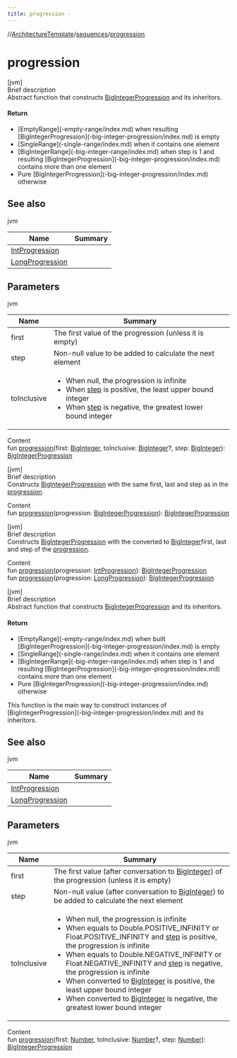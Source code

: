 ```yaml
---
title: progression -
---
```

//[ArchitectureTemplate](../index.md)/[sequences](index.md)/[progression](progression.md)



# progression  
[jvm]  
Brief description  
Abstract function that constructs [BigIntegerProgression](-big-integer-progression/index.md) and its inheritors.  
  


#### Return  
<ul><li>[EmptyRange](-empty-range/index.md) when resulting [BigIntegerProgression](-big-integer-progression/index.md) is empty</li><li>[SingleRange](-single-range/index.md) when it contains one element</li><li>[BigIntegerRange](-big-integer-range/index.md) when step is 1 and resulting [BigIntegerProgression](-big-integer-progression/index.md) contains more than one element</li><li>Pure [BigIntegerProgression](-big-integer-progression/index.md) otherwise</li></ul>  
  


## See also  
  
jvm  
  
|  Name|  Summary| 
|---|---|
| [IntProgression](https://kotlinlang.org/api/latest/jvm/stdlib/kotlin.ranges/-int-progression/index.html)| 
| [LongProgression](https://kotlinlang.org/api/latest/jvm/stdlib/kotlin.ranges/-long-progression/index.html)| 
  


## Parameters  
  
jvm  
  
|  Name|  Summary| 
|---|---|
| first| The first value of the progression (unless it is empty)
| step| Non-null value to be added to calculate the next element
| toInclusive| <ul><li>When null, the progression is infinite</li><li>When [step]() is positive, the least upper bound integer</li><li>When [step]() is negative, the greatest lower bound integer</li></ul>
  
  
Content  
fun [progression](progression.md)(first: [BigInteger](https://docs.oracle.com/javase/8/docs/api/java/math/BigInteger.html), toInclusive: [BigInteger](https://docs.oracle.com/javase/8/docs/api/java/math/BigInteger.html)?, step: [BigInteger](https://docs.oracle.com/javase/8/docs/api/java/math/BigInteger.html)): [BigIntegerProgression](-big-integer-progression/index.md)  


[jvm]  
Brief description  
Constructs [BigIntegerProgression](-big-integer-progression/index.md) with the same first, last and step as in the [progression]().  
  
  
Content  
fun [progression](progression.md)(progression: [BigIntegerProgression](-big-integer-progression/index.md)): [BigIntegerProgression](-big-integer-progression/index.md)  


[jvm]  
Brief description  
Constructs [BigIntegerProgression](-big-integer-progression/index.md) with the converted to [BigInteger](https://docs.oracle.com/javase/8/docs/api/java/math/BigInteger.html)first, last and step of the [progression]().  
  
  
Content  
fun [progression](progression.md)(progression: [IntProgression](https://kotlinlang.org/api/latest/jvm/stdlib/kotlin.ranges/-int-progression/index.html)): [BigIntegerProgression](-big-integer-progression/index.md)  
fun [progression](progression.md)(progression: [LongProgression](https://kotlinlang.org/api/latest/jvm/stdlib/kotlin.ranges/-long-progression/index.html)): [BigIntegerProgression](-big-integer-progression/index.md)  


[jvm]  
Brief description  
Abstract function that constructs [BigIntegerProgression](-big-integer-progression/index.md) and its inheritors.  
  


#### Return  
<ul><li>[EmptyRange](-empty-range/index.md) when built [BigIntegerProgression](-big-integer-progression/index.md) is empty</li><li>[SingleRange](-single-range/index.md) when it contains one element</li><li>[BigIntegerRange](-big-integer-range/index.md) when step is 1 and resulting [BigIntegerProgression](-big-integer-progression/index.md) contains more than one element</li><li>Pure [BigIntegerProgression](-big-integer-progression/index.md) otherwise</li></ul>This function is the main way to construct instances of [BigIntegerProgression](-big-integer-progression/index.md) and its inheritors.  
  


## See also  
  
jvm  
  
|  Name|  Summary| 
|---|---|
| [IntProgression](https://kotlinlang.org/api/latest/jvm/stdlib/kotlin.ranges/-int-progression/index.html)| 
| [LongProgression](https://kotlinlang.org/api/latest/jvm/stdlib/kotlin.ranges/-long-progression/index.html)| 
  


## Parameters  
  
jvm  
  
|  Name|  Summary| 
|---|---|
| first| The first value (after conversation to [BigInteger](https://docs.oracle.com/javase/8/docs/api/java/math/BigInteger.html)) of the progression (unless it is empty)
| step| Non-null value (after conversation to [BigInteger](https://docs.oracle.com/javase/8/docs/api/java/math/BigInteger.html)) to be added to calculate the next element
| toInclusive| <ul><li>When null, the progression is infinite</li><li>When equals to Double.POSITIVE_INFINITY or Float.POSITIVE_INFINITY and [step]() is positive, the progression is infinite</li><li>When equals to Double.NEGATIVE_INFINITY or Float.NEGATIVE_INFINITY and [step]() is negative, the progression is infinite</li><li>When converted to [BigInteger]() is positive, the least upper bound integer</li><li>When converted to [BigInteger]() is negative, the greatest lower bound integer</li></ul>
  
  
Content  
fun [progression](progression.md)(first: [Number](https://kotlinlang.org/api/latest/jvm/stdlib/kotlin/-number/index.html), toInclusive: [Number](https://kotlinlang.org/api/latest/jvm/stdlib/kotlin/-number/index.html)?, step: [Number](https://kotlinlang.org/api/latest/jvm/stdlib/kotlin/-number/index.html)): [BigIntegerProgression](-big-integer-progression/index.md)  



